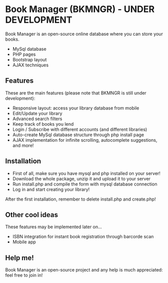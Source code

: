 # Book Manager (BKMNGR) - UNDER DEVELOPMENT

Book Manager is an open-source online database where you can store your books.

  - MySql database
  - PHP pages
  - Bootstrap layout
  - AJAX techniques

## Features

These are the main features (please note that BKMNGR is still under development):

* Responsive layout: access your library database from mobile
* Edit/Update your library
* Advanced search filters
* Keep track of books you lend
* Login / Subscribe with different accounts (and different libraries)
* Auto-create MySql database structure through php install page
* AJAX implementation for infinite scrolling, autocomplete suggestions, and more!

## Installation

* First of all, make sure you have mysql and php installed on your server!
* Download the whole package, unzip it and upload it to your server
* Run install.php and compile the form with mysql database connection
* Log in and start creating your library!

After the first installation, remember to delete install.php and create.php!

## Other cool ideas

These features may be implemented later on...

* ISBN integration for instant book registration through barcorde scan
* Mobile app

## Help me!

Book Manager is an open-source project and any help is much appreciated: feel free to join in!
